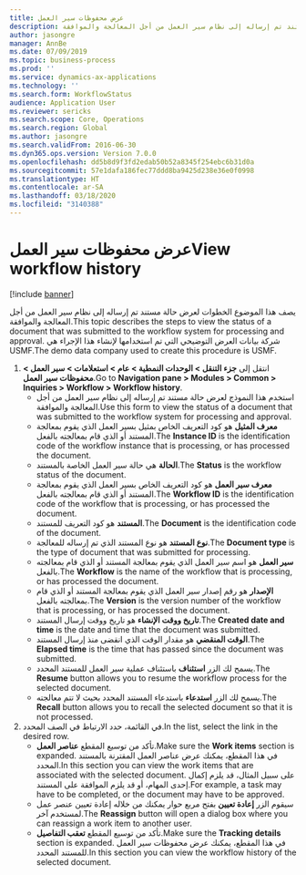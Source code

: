 ```yaml
---
title: عرض محفوظات سير العمل
description: يصف هذا الموضوع الخطوات لعرض حالة مستند تم إرساله إلى نظام سير العمل من أجل المعالجة والموافقة.
author: jasongre
manager: AnnBe
ms.date: 07/09/2019
ms.topic: business-process
ms.prod: ''
ms.service: dynamics-ax-applications
ms.technology: ''
ms.search.form: WorkflowStatus
audience: Application User
ms.reviewer: sericks
ms.search.scope: Core, Operations
ms.search.region: Global
ms.author: jasongre
ms.search.validFrom: 2016-06-30
ms.dyn365.ops.version: Version 7.0.0
ms.openlocfilehash: dd5b8d9f3fd2edab50b52a8345f254ebc6b31d0a
ms.sourcegitcommit: 57e1dafa186fec77ddd8ba9425d238e36e0f0998
ms.translationtype: HT
ms.contentlocale: ar-SA
ms.lasthandoff: 03/18/2020
ms.locfileid: "3140388"
---
```

# <a name="view-workflow-history"></a><span data-ttu-id="3284b-103">عرض محفوظات سير العمل</span><span class="sxs-lookup"><span data-stu-id="3284b-103">View workflow history</span></span>

[!include [banner](../../includes/banner.md)]

<span data-ttu-id="3284b-104">يصف هذا الموضوع الخطوات لعرض حالة مستند تم إرساله إلى نظام سير العمل من أجل المعالجة والموافقة.</span><span class="sxs-lookup"><span data-stu-id="3284b-104">This topic describes the steps to view the status of a document that was submitted to the workflow system for processing and approval.</span></span> <span data-ttu-id="3284b-105">شركة بيانات العرض التوضيحي التي تم استخدامها لإنشاء هذا الإجراء هي USMF.</span><span class="sxs-lookup"><span data-stu-id="3284b-105">The demo data company used to create this procedure is USMF.</span></span>

1. <span data-ttu-id="3284b-106">انتقل إلى **جزء التنقل > الوحدات النمطية > عام > استعلامات > سير العمل > محفوظات سير العمل**.</span><span class="sxs-lookup"><span data-stu-id="3284b-106">Go to **Navigation pane > Modules > Common > Inquiries > Workflow > Workflow history**.</span></span>
    - <span data-ttu-id="3284b-107">استخدم هذا النموذج لعرض حالة مستند تم إرساله إلى نظام سير العمل من أجل المعالجة والموافقة.</span><span class="sxs-lookup"><span data-stu-id="3284b-107">Use this form to view the status of a document that was submitted to the workflow system for processing and approval.</span></span>  
    - <span data-ttu-id="3284b-108">**معرف المثيل** هو كود التعريف الخاص بمثيل بسير العمل الذي يقوم بمعالجة المستند أو الذي قام بمعالجته بالفعل.</span><span class="sxs-lookup"><span data-stu-id="3284b-108">The **Instance ID** is the identification code of the workflow instance that is processing, or has processed the document.</span></span>  
    - <span data-ttu-id="3284b-109">**الحالة** هي حالة سير العمل الخاصة بالمستند.</span><span class="sxs-lookup"><span data-stu-id="3284b-109">The **Status** is the workflow status of the document.</span></span>  
    - <span data-ttu-id="3284b-110">**معرف سير العمل** هو كود التعريف الخاص بسير العمل الذي يقوم بمعالجة المستند أو الذي قام بمعالجته بالفعل.</span><span class="sxs-lookup"><span data-stu-id="3284b-110">The **Workflow ID** is the identification code of the workflow that is processing, or has processed the document.</span></span>  
    - <span data-ttu-id="3284b-111">**المستند** هو كود التعريف للمستند.</span><span class="sxs-lookup"><span data-stu-id="3284b-111">The **Document** is the identification code of the document.</span></span>  
    - <span data-ttu-id="3284b-112">**نوع المستند** هو نوع المستند الذي تم إرساله للمعالجة.</span><span class="sxs-lookup"><span data-stu-id="3284b-112">The **Document type** is the type of document that was submitted for processing.</span></span>  
    - <span data-ttu-id="3284b-113">**سير العمل** هو اسم سير العمل الذي يقوم بمعالجة المستند أو الذي قام بمعالجته بالفعل.</span><span class="sxs-lookup"><span data-stu-id="3284b-113">The **Workflow** is the name of the workflow that is processing, or has processed the document.</span></span>  
    - <span data-ttu-id="3284b-114">**الإصدار** هو رقم إصدار سير العمل الذي يقوم بمعالجة المستند أو الذي قام بمعالجته بالفعل.</span><span class="sxs-lookup"><span data-stu-id="3284b-114">The **Version** is the version number of the workflow that is processing, or has processed the document.</span></span>  
    - <span data-ttu-id="3284b-115">**تاريخ ووقت الإنشاء** هو تاريخ ووقت إرسال المستند.</span><span class="sxs-lookup"><span data-stu-id="3284b-115">The **Created date and time** is the date and time that the document was submitted.</span></span>  
    - <span data-ttu-id="3284b-116">**الوقت المنقضي** هو مقدار الوقت الذي انقضى منذ إرسال المستند.</span><span class="sxs-lookup"><span data-stu-id="3284b-116">The **Elapsed time** is the time that has passed since the document was submitted.</span></span>  
    - <span data-ttu-id="3284b-117">يسمح لك الزر **استئناف** باستئناف عملية سير العمل للمستند المحدد.</span><span class="sxs-lookup"><span data-stu-id="3284b-117">The **Resume** button allows you to resume the workflow process for the selected document.</span></span>  
    - <span data-ttu-id="3284b-118">يسمح لك الزر **استدعاء** باستدعاء المستند المحدد بحيث لا تتم معالجته.</span><span class="sxs-lookup"><span data-stu-id="3284b-118">The **Recall** button allows you to recall the selected document so that it is not processed.</span></span>   
2. <span data-ttu-id="3284b-119">في القائمة، حدد الارتباط في الصف المحدد.</span><span class="sxs-lookup"><span data-stu-id="3284b-119">In the list, select the link in the desired row.</span></span>
    - <span data-ttu-id="3284b-120">تأكد من توسيع المقطع **عناصر العمل**.</span><span class="sxs-lookup"><span data-stu-id="3284b-120">Make sure the **Work items** section is expanded.</span></span> <span data-ttu-id="3284b-121">في هذا المقطع، يمكنك عرض عناصر العمل المقترنة بالمستند المحدد.</span><span class="sxs-lookup"><span data-stu-id="3284b-121">In this section you can view the work items that are associated with the selected document.</span></span> <span data-ttu-id="3284b-122">على سبيل المثال، قد يلزم إكمال إحدى المهام، أو قد يلزم الموافقة على المستند.</span><span class="sxs-lookup"><span data-stu-id="3284b-122">For example, a task may have to be completed, or the document may have to be approved.</span></span>  
    - <span data-ttu-id="3284b-123">سيقوم الزر **إعادة تعيين** بفتح مربع حوار يمكنك من خلاله إعادة تعيين عنصر عمل لمستخدم آخر.</span><span class="sxs-lookup"><span data-stu-id="3284b-123">The **Reassign** button will open a dialog box where you can reassign a work item to another user.</span></span>  
    - <span data-ttu-id="3284b-124">تأكد من توسيع المقطع **تعقب التفاصيل**.</span><span class="sxs-lookup"><span data-stu-id="3284b-124">Make sure the **Tracking details** section is expanded.</span></span> <span data-ttu-id="3284b-125">في هذا المقطع، يمكنك عرض محفوظات سير العمل للمستند المحدد.</span><span class="sxs-lookup"><span data-stu-id="3284b-125">In this section you can view the workflow history of the selected document.</span></span>  

